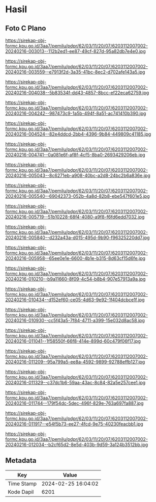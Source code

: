 # Hasil

## Foto C Plano

https://sirekap-obj-formc.kpu.go.id/3aa7/pemilu/pdpr/62/03/11/20/07/6203112007002-20240216-003013--112b2ed1-ee87-49cf-827d-95a82db7e4e0.jpg

https://sirekap-obj-formc.kpu.go.id/3aa7/pemilu/pdpr/62/03/11/20/07/6203112007002-20240216-003559--e7913f2d-3a35-41bc-8ec2-d702afe143a5.jpg

https://sirekap-obj-formc.kpu.go.id/3aa7/pemilu/pdpr/62/03/11/20/07/6203112007002-20240216-004038--5b83534f-dd43-4857-8bcc-ef22eca62759.jpg

https://sirekap-obj-formc.kpu.go.id/3aa7/pemilu/pdpr/62/03/11/20/07/6203112007002-20240216-004242--987473c9-1a5b-494f-8a51-ac741410b390.jpg

https://sirekap-obj-formc.kpu.go.id/3aa7/pemilu/pdpr/62/03/11/20/07/6203112007002-20240216-004524--82e4ddcd-2bb4-4396-9b84-449809c41185.jpg

https://sirekap-obj-formc.kpu.go.id/3aa7/pemilu/pdpr/62/03/11/20/07/6203112007002-20240216-004741--0a081e6f-af8f-4cf5-8ba0-2693429206eb.jpg

https://sirekap-obj-formc.kpu.go.id/3aa7/pemilu/pdpr/62/03/11/20/07/6203112007002-20240216-005043--8c6271eb-a908-40bc-a2d8-24bc2b6a836e.jpg

https://sirekap-obj-formc.kpu.go.id/3aa7/pemilu/pdpr/62/03/11/20/07/6203112007002-20240216-005540--69042373-052b-4a8d-82b8-ebe547f601e5.jpg

https://sirekap-obj-formc.kpu.go.id/3aa7/pemilu/pdpr/62/03/11/20/07/6203112007002-20240216-005719--51b10228-68f4-4080-a9f8-f6fd6edd7032.jpg

https://sirekap-obj-formc.kpu.go.id/3aa7/pemilu/pdpr/62/03/11/20/07/6203112007002-20240216-005840--d232a43a-d015-495d-9b90-f96325220dd7.jpg

https://sirekap-obj-formc.kpu.go.id/3aa7/pemilu/pdpr/62/03/11/20/07/6203112007002-20240216-005958--65ee0e1e-6600-4b1e-b315-8d63cf15d6fe.jpg

https://sirekap-obj-formc.kpu.go.id/3aa7/pemilu/pdpr/62/03/11/20/07/6203112007002-20240216-010210--b9a11660-8f09-4c54-b8b4-907e57913a9a.jpg

https://sirekap-obj-formc.kpu.go.id/3aa7/pemilu/pdpr/62/03/11/20/07/6203112007002-20240216-010434--d152ef60-ce05-4d63-9e92-1f404dcbce1f.jpg

https://sirekap-obj-formc.kpu.go.id/3aa7/pemilu/pdpr/62/03/11/20/07/6203112007002-20240216-010930--cc5f43a5-7f84-4711-a399-15e032d8ac58.jpg

https://sirekap-obj-formc.kpu.go.id/3aa7/pemilu/pdpr/62/03/11/20/07/6203112007002-20240216-011041--1f58550f-66f8-414e-899d-60c479f06f17.jpg

https://sirekap-obj-formc.kpu.go.id/3aa7/pemilu/pdpr/62/03/11/20/07/6203112007002-20240216-011209--95a799a5-ee8a-4592-9899-92788effb127.jpg

https://sirekap-obj-formc.kpu.go.id/3aa7/pemilu/pdpr/62/03/11/20/07/6203112007002-20240216-011329--c37dc1b6-59aa-43ac-8c84-82a5e257cee1.jpg

https://sirekap-obj-formc.kpu.go.id/3aa7/pemilu/pdpr/62/03/11/20/07/6203112007002-20240216-011744--179f54dc-5dec-496f-829e-763a697fa887.jpg

https://sirekap-obj-formc.kpu.go.id/3aa7/pemilu/pdpr/62/03/11/20/07/6203112007002-20240216-011917--e54f5b73-ee27-4fcd-9e75-40230feacbb1.jpg

https://sirekap-obj-formc.kpu.go.id/3aa7/pemilu/pdpr/62/03/11/20/07/6203112007002-20240216-012034--b2cf65d2-8e5d-403b-9d59-3a124b3512bb.jpg


## Metadata

| Key        | Value               |
| ---------- | ------------------- |
| Time Stamp | 2024-02-25 16:04:02 |
| Kode Dapil | 6201                |



